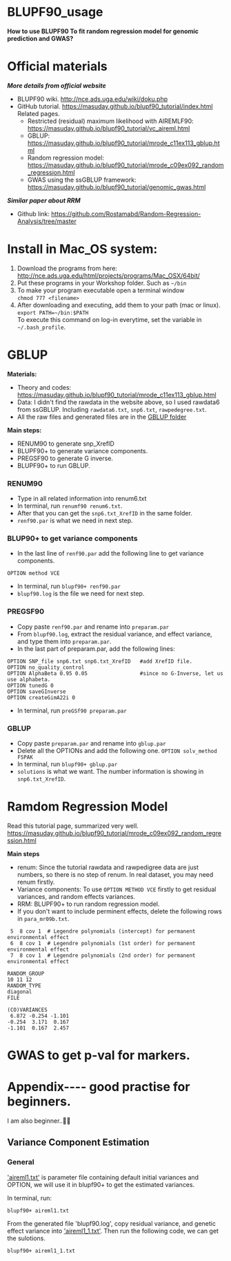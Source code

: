# BLUPF90_usage
**How to use BLUPF90 To fit random regression model for genomic prediction and GWAS?**

# Official materials
***More details from official website***
- BLUPF90 wiki. http://nce.ads.uga.edu/wiki/doku.php
- GitHub tutorial. https://masuday.github.io/blupf90_tutorial/index.html
    Related pages.
    - Restricted (residual) maximum likelihood with AIREMLF90: https://masuday.github.io/blupf90_tutorial/vc_aireml.html
    - GBLUP: https://masuday.github.io/blupf90_tutorial/mrode_c11ex113_gblup.html
    - Random regression model: https://masuday.github.io/blupf90_tutorial/mrode_c09ex092_random_regression.html
    - GWAS using the ssGBLUP framework: https://masuday.github.io/blupf90_tutorial/genomic_gwas.html 

***Similar paper about RRM***
- Github link: https://github.com/Rostamabd/Random-Regression-Analysis/tree/master

# Install in Mac_OS system:

1.  Download the programs from here: http://nce.ads.uga.edu/html/projects/programs/Mac_OSX/64bit/
2.	Put these programs in your Workshop folder. Such as ``` ~/bin ```
3.	To make your program executable open a terminal window                                    
    ```chmod 777 <filename>```
4.  After downloading and executing, add them to your path (mac or linux). ```export PATH=~/bin:$PATH```  
To execute this command on log-in everytime, set the variable in ```~/.bash_profile```.


# GBLUP
**Materials:**  
- Theory and codes: https://masuday.github.io/blupf90_tutorial/mrode_c11ex113_gblup.html  
- Data: I didn't find the rawdata in the website above, so I used rawdata6 from ssGBLUP. Including ```rawdata6.txt```, ```snp6.txt```, ```rawpedegree.txt```.  
- All the raw files and generated files are in the [GBLUP folder](https://github.com/yebigithub/BLUPF90_usage/tree/main/GBLUP)

**Main steps:**  
- RENUM90 to generate snp_XrefID  
- BLUPF90+ to generate variance components.   
- PREGSF90 to generate G inverse.  
- BLUPF90+ to run GBLUP.  

### RENUM90
- Type in all related information into renum6.txt
- In terminal, run ```renumf90 renum6.txt```.
- After that you can get the ```snp6.txt_XrefID``` in the same folder.  
- ```renf90.par``` is what we need in next step.

### BLUP90+ to get variance components
- In the last line of ```renf90.par``` add the following line to get variance components.
```
OPTION method VCE
```
- In terminal, run ```blupf90+ renf90.par```
- ```blupf90.log``` is the file we need for next step.

### PREGSF90
- Copy paste ```renf90.par``` and rename into ```preparam.par```
- From ```blupf90.log```, extract the residual variance, and effect variance, and type them into ```preparam.par```. 
- In the last part of preparam.par, add the following lines:
```
OPTION SNP_file snp6.txt snp6.txt_XrefID   #add XrefID file.
OPTION no_quality_control
OPTION AlphaBeta 0.95 0.05                 #since no G-Inverse, let us use alphabeta.
OPTION tunedG 0
OPTION saveGInverse
OPTION createGimA22i 0
```
- In terminal, run ```preGSf90 preparam.par ```

### GBLUP
- Copy paste ```preparam.par``` and rename into ```gblup.par```
- Delete all the OPTIONs and add the following one. ```OPTION solv_method FSPAK```
- In terminal, run ```blupf90+ gblup.par```
- ```solutions``` is what we want. The number information is showing in ```snp6.txt_XrefID```.

# Ramdom Regression Model
Read this tutorial page, summarized very well.  
https://masuday.github.io/blupf90_tutorial/mrode_c09ex092_random_regression.html

**Main steps**
- renum: Since the tutorial rawdata and rawpedigree data are just numbers, so there is no step of renum. In real dataset, you may need renum firstly.
- Variance components: To use ```OPTION METHOD VCE``` firstly to get residual variances, and random effects variances.
- RRM: BLUPF90+ to run random regression model.
- If you don't want to include perminent effects, delete the following rows in ```para_mr09b.txt```.
```
 5  8 cov 1  # Legendre polynomials (intercept) for permanent environmental effect
 6  8 cov 1  # Legendre polynomials (1st order) for permanent environmental effect
 7  8 cov 1  # Legendre polynomials (2nd order) for permanent environmental effect

RANDOM_GROUP
10 11 12
RANDOM_TYPE
diagonal
FILE

(CO)VARIANCES
 6.872 -0.254 -1.101
-0.254  3.171  0.167
-1.101  0.167  2.457
```
# GWAS to get p-val for markers.



# Appendix---- good practise for beginners. 
I am also beginner..🤪🥸
## Variance Component Estimation
### General
['aireml1.txt'](https://github.com/yebigithub/BLUPF90_usage/blob/main/VCE/general/aireml1.txt) is parameter file containing default initial variances and OPTION, we will use it in blupf90+ to get the estimated variances.

In terminal, run:
```
blupf90+ aireml1.txt
```

From the generated file 'blupf90.log', copy residual variance, and genetic effect variance into ['aireml1_1.txt'](https://github.com/yebigithub/BLUPF90_usage/blob/main/VCE/general/aireml1_1.txt). Then run the following code, we can get the sulotions.
```
blupf90+ aireml1_1.txt 
```